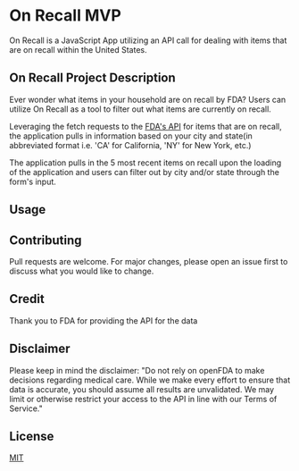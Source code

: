 # On Recall MVP

On Recall is a JavaScript App utilizing an API call for dealing with items that are on recall within the United States.

## On Recall Project Description

Ever wonder what items in your household are on recall by FDA? Users can utilize On Recall as a tool to filter out what items are currently on recall. 

Leveraging the fetch requests to the [FDA's API](https://api.fda.gov/food/enforcement.json?limit=100) for items that are on recall, the application pulls in information based on your city and state(in abbreviated format i.e. 'CA' for California, 'NY' for New York, etc.)

The application pulls in the 5 most recent items on recall upon the loading of the application and users can filter out by city and/or state through the form's input.


## Usage



## Contributing
Pull requests are welcome. For major changes, please open an issue first to discuss what you would like to change.


## Credit
Thank you to FDA for providing the API for the data

## Disclaimer
Please keep in mind the disclaimer: "Do not rely on openFDA to make decisions regarding medical care. While we make every effort to ensure that data is accurate, you should assume all results are unvalidated. We may limit or otherwise restrict your access to the API in line with our Terms of Service."

## License
[MIT](https://choosealicense.com/licenses/mit/)